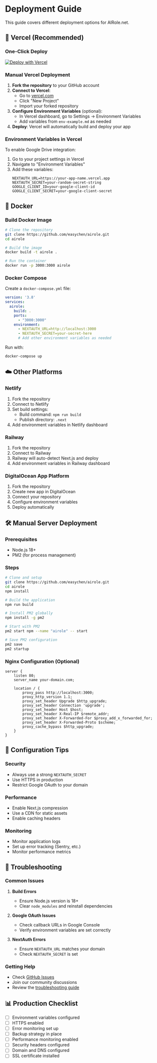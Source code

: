 # Deployment Guide

This guide covers different deployment options for AIRole.net.

## 🚀 Vercel (Recommended)

### One-Click Deploy

[![Deploy with Vercel](https://vercel.com/button)](https://vercel.com/new/git/external?repository-url=https://github.com//easychen/airole)

### Manual Vercel Deployment

1. **Fork the repository** to your GitHub account
2. **Connect to Vercel**:
   - Go to [vercel.com](https://vercel.com)
   - Click "New Project"
   - Import your forked repository
3. **Configure Environment Variables** (optional):
   - In Vercel dashboard, go to Settings → Environment Variables
   - Add variables from `env-example.md` as needed
4. **Deploy**: Vercel will automatically build and deploy your app

### Environment Variables in Vercel

To enable Google Drive integration:

1. Go to your project settings in Vercel
2. Navigate to "Environment Variables"
3. Add these variables:
   ```
   NEXTAUTH_URL=https://your-app-name.vercel.app
   NEXTAUTH_SECRET=your-random-secret-string
   GOOGLE_CLIENT_ID=your-google-client-id
   GOOGLE_CLIENT_SECRET=your-google-client-secret
   ```

## 🐳 Docker

### Build Docker Image

```bash
# Clone the repository
git clone https://github.com/easychen/airole.git
cd airole

# Build the image
docker build -t airole .

# Run the container
docker run -p 3000:3000 airole
```

### Docker Compose

Create a `docker-compose.yml` file:

```yaml
version: '3.8'
services:
  airole:
    build: .
    ports:
      - "3000:3000"
    environment:
      - NEXTAUTH_URL=http://localhost:3000
      - NEXTAUTH_SECRET=your-secret-here
      # Add other environment variables as needed
```

Run with:
```bash
docker-compose up
```

## ☁️ Other Platforms

### Netlify

1. Fork the repository
2. Connect to Netlify
3. Set build settings:
   - Build command: `npm run build`
   - Publish directory: `.next`
4. Add environment variables in Netlify dashboard

### Railway

1. Fork the repository
2. Connect to Railway
3. Railway will auto-detect Next.js and deploy
4. Add environment variables in Railway dashboard

### DigitalOcean App Platform

1. Fork the repository
2. Create new app in DigitalOcean
3. Connect your repository
4. Configure environment variables
5. Deploy automatically

## 🛠️ Manual Server Deployment

### Prerequisites

- Node.js 18+
- PM2 (for process management)

### Steps

```bash
# Clone and setup
git clone https://github.com/easychen/airole.git
cd airole
npm install

# Build the application
npm run build

# Install PM2 globally
npm install -g pm2

# Start with PM2
pm2 start npm --name "airole" -- start

# Save PM2 configuration
pm2 save
pm2 startup
```

### Nginx Configuration (Optional)

```nginx
server {
    listen 80;
    server_name your-domain.com;

    location / {
        proxy_pass http://localhost:3000;
        proxy_http_version 1.1;
        proxy_set_header Upgrade $http_upgrade;
        proxy_set_header Connection 'upgrade';
        proxy_set_header Host $host;
        proxy_set_header X-Real-IP $remote_addr;
        proxy_set_header X-Forwarded-For $proxy_add_x_forwarded_for;
        proxy_set_header X-Forwarded-Proto $scheme;
        proxy_cache_bypass $http_upgrade;
    }
}
```

## 🔧 Configuration Tips

### Security

- Always use a strong `NEXTAUTH_SECRET`
- Use HTTPS in production
- Restrict Google OAuth to your domain

### Performance

- Enable Next.js compression
- Use a CDN for static assets
- Enable caching headers

### Monitoring

- Monitor application logs
- Set up error tracking (Sentry, etc.)
- Monitor performance metrics

## 🐛 Troubleshooting

### Common Issues

1. **Build Errors**
   - Ensure Node.js version is 18+
   - Clear `node_modules` and reinstall dependencies

2. **Google OAuth Issues**
   - Check callback URLs in Google Console
   - Verify environment variables are set correctly

3. **NextAuth Errors**
   - Ensure `NEXTAUTH_URL` matches your domain
   - Check `NEXTAUTH_SECRET` is set

### Getting Help

- Check [GitHub Issues](https://github.com//easychen/airole/issues)
- Join our community discussions
- Review the [troubleshooting guide](USER_GUIDE.md)

## 📊 Production Checklist

- [ ] Environment variables configured
- [ ] HTTPS enabled
- [ ] Error monitoring set up
- [ ] Backup strategy in place
- [ ] Performance monitoring enabled
- [ ] Security headers configured
- [ ] Domain and DNS configured
- [ ] SSL certificate installed 